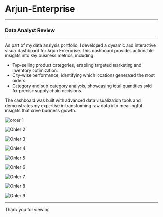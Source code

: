 # Arjun-Enterprise
---

### Data Analyst Review
---
As part of my data analysis portfolio, I developed a dynamic and interactive visual dashboard for Arjun Enterprise.
This dashboard provides actionable insights into key business metrics, including:
* Top-selling product categories, enabling targeted marketing and inventory optimization.
* City-wise performance, identifying which locations generated the most orders.
* Category and sub-category analysis, showcasing total quantities sold for precise supply chain decisions.
  
The dashboard was built with advanced data visualization tools and demonstrates my expertise in transforming raw data into meaningful insights that drive business growth.


![order 1](https://github.com/user-attachments/assets/6942e45d-e0de-49d7-9bdd-ebc6097393ba)



![Order 2](https://github.com/user-attachments/assets/c4f5e72d-f751-48cd-b418-e853f8ef3cfa)



![Order 3](https://github.com/user-attachments/assets/b21947ce-9bd7-4dff-b937-ba123b20efb9)



![Order 4](https://github.com/user-attachments/assets/a50d8575-91e6-4460-8be6-a8d588b13ffe)



![Order 5](https://github.com/user-attachments/assets/a8984473-9360-48e7-9788-9c747e1e06ac)





![Order 6](https://github.com/user-attachments/assets/a73faa2c-c608-43d4-be28-64cba6addd67)




![Order 7](https://github.com/user-attachments/assets/c7b20f09-7675-4f11-890c-1862e5ced99f)



![Order 8](https://github.com/user-attachments/assets/aeb9c10b-07f0-4fc3-9bf2-b6e4c990c21a)



![Order 9](https://github.com/user-attachments/assets/d5ab6830-b916-4ecc-9ac5-dadabc2190f3)







---
Thank you for viewing
